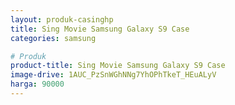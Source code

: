 ```yaml
---
layout: produk-casinghp
title: Sing Movie Samsung Galaxy S9 Case
categories: samsung

# Produk
product-title: Sing Movie Samsung Galaxy S9 Case
image-drive: 1AUC_PzSnWGhNNg7YhOPhTkeT_HEuALyV
harga: 90000
---
```

